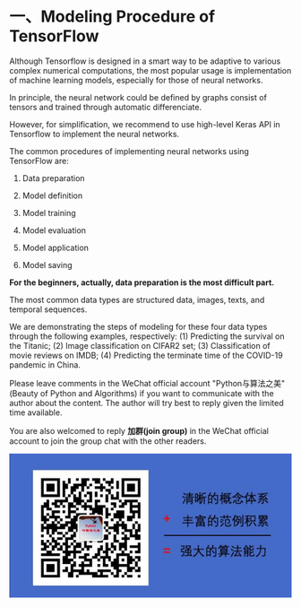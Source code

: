 # 一、Modeling Procedure of TensorFlow


Although Tensorflow is designed in a smart way to be adaptive to various complex numerical computations, the most popular usage is implementation of machine learning models, especially for those of neural networks.

In principle, the neural network could be defined by graphs consist of tensors and trained through automatic differenciate.

However, for simplification, we recommend to use high-level Keras API in Tensorflow to implement the neural networks.

<!-- #region -->
The common procedures of implementing neural networks using TensorFlow are:

1. Data preparation

2. Model definition

3. Model training

4. Model evaluation

5. Model application

6. Model saving


**For the beginners, actually, data preparation is the most difficult part.** 

The most common data types are structured data, images, texts, and temporal sequences.

We are demonstrating the steps of modeling for these four data types through the following examples, respectively: (1) Predicting the survival on the Titanic; (2) Image classification on CIFAR2 set; (3) Classification of movie reviews on IMDB; (4) Predicting the terminate time of the COVID-19 pandemic in China.


<!-- #endregion -->

Please leave comments in the WeChat official account "Python与算法之美" (Beauty of Python and Algorithms) if you want to communicate with the author about the content. The author will try best to reply given the limited time available.

You are also welcomed to reply **加群(join group)** in the WeChat official account to join the group chat with the other readers.

![image.png](./data/Python与算法之美logo.jpg)
